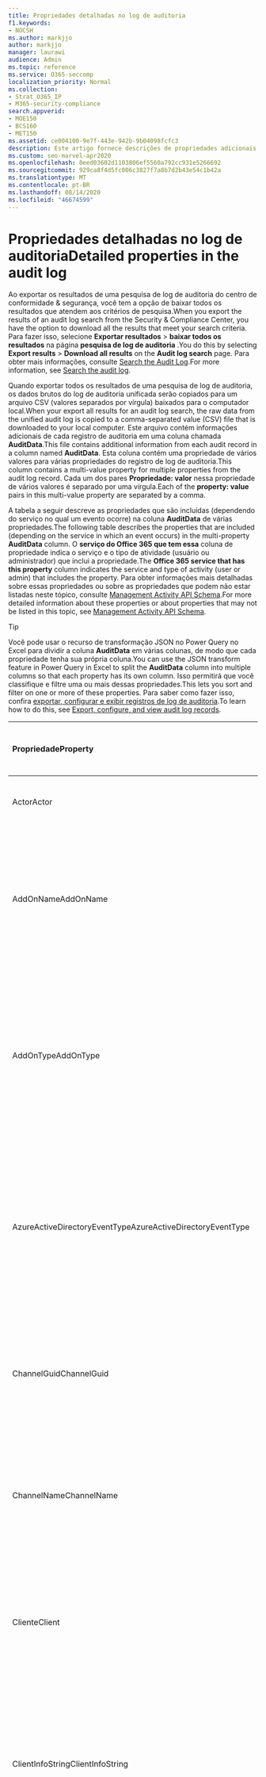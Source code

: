 ```yaml
---
title: Propriedades detalhadas no log de auditoria
f1.keywords:
- NOCSH
ms.author: markjjo
author: markjjo
manager: laurawi
audience: Admin
ms.topic: reference
ms.service: O365-seccomp
localization_priority: Normal
ms.collection:
- Strat_O365_IP
- M365-security-compliance
search.appverid:
- MOE150
- BCS160
- MET150
ms.assetid: ce004100-9e7f-443e-942b-9b04098fcfc3
description: Este artigo fornece descrições de propriedades adicionais incluídas quando você exporta os resultados de um registro de log de auditoria do Office 365.
ms.custom: seo-marvel-apr2020
ms.openlocfilehash: 0eed03602d1103806ef5560a792cc931e5266692
ms.sourcegitcommit: 929ca8f4d5fc006c3827f7a8b7d2b43e54c1b42a
ms.translationtype: MT
ms.contentlocale: pt-BR
ms.lasthandoff: 08/14/2020
ms.locfileid: "46674599"
---
```

# <a name="detailed-properties-in-the-audit-log"></a><span data-ttu-id="021b3-103">Propriedades detalhadas no log de auditoria</span><span class="sxs-lookup"><span data-stu-id="021b3-103">Detailed properties in the audit log</span></span>

<span data-ttu-id="021b3-104">Ao exportar os resultados de uma pesquisa de log de auditoria do centro de conformidade & segurança, você tem a opção de baixar todos os resultados que atendem aos critérios de pesquisa.</span><span class="sxs-lookup"><span data-stu-id="021b3-104">When you export the results of an audit log search from the Security & Compliance Center, you have the option to download all the results that meet your search criteria.</span></span> <span data-ttu-id="021b3-105">Para fazer isso, selecione **Exportar resultados** \> **baixar todos os resultados** na página **pesquisa de log de auditoria** .</span><span class="sxs-lookup"><span data-stu-id="021b3-105">You do this by selecting **Export results** \> **Download all results** on the **Audit log search** page.</span></span> <span data-ttu-id="021b3-106">Para obter mais informações, consulte [Search the Audit Log](search-the-audit-log-in-security-and-compliance.md).</span><span class="sxs-lookup"><span data-stu-id="021b3-106">For more information, see [Search the audit log](search-the-audit-log-in-security-and-compliance.md).</span></span>
  
 <span data-ttu-id="021b3-107">Quando exportar todos os resultados de uma pesquisa de log de auditoria, os dados brutos do log de auditoria unificada serão copiados para um arquivo CSV (valores separados por vírgula) baixados para o computador local.</span><span class="sxs-lookup"><span data-stu-id="021b3-107">When your export all results for an audit log search, the raw data from the unified audit log is copied to a comma-separated value (CSV) file that is downloaded to your local computer.</span></span> <span data-ttu-id="021b3-108">Este arquivo contém informações adicionais de cada registro de auditoria em uma coluna chamada **AuditData**.</span><span class="sxs-lookup"><span data-stu-id="021b3-108">This file contains additional information from each audit record in a column named **AuditData**.</span></span> <span data-ttu-id="021b3-109">Esta coluna contém uma propriedade de vários valores para várias propriedades do registro de log de auditoria.</span><span class="sxs-lookup"><span data-stu-id="021b3-109">This column contains a multi-value property for multiple properties from the audit log record.</span></span> <span data-ttu-id="021b3-110">Cada um dos pares **Propriedade: valor** nessa propriedade de vários valores é separado por uma vírgula.</span><span class="sxs-lookup"><span data-stu-id="021b3-110">Each of the **property: value** pairs in this multi-value property are separated by a comma.</span></span> 
  
<span data-ttu-id="021b3-111">A tabela a seguir descreve as propriedades que são incluídas (dependendo do serviço no qual um evento ocorre) na coluna **AuditData** de várias propriedades.</span><span class="sxs-lookup"><span data-stu-id="021b3-111">The following table describes the properties that are included (depending on the service in which an event occurs) in the multi-property **AuditData** column.</span></span> <span data-ttu-id="021b3-112">O **serviço do Office 365 que tem essa** coluna de propriedade indica o serviço e o tipo de atividade (usuário ou administrador) que inclui a propriedade.</span><span class="sxs-lookup"><span data-stu-id="021b3-112">The **Office 365 service that has this property** column indicates the service and type of activity (user or admin) that includes the property.</span></span> <span data-ttu-id="021b3-113">Para obter informações mais detalhadas sobre essas propriedades ou sobre as propriedades que podem não estar listadas neste tópico, consulte [Management Activity API Schema](https://go.microsoft.com/fwlink/p/?LinkId=717993).</span><span class="sxs-lookup"><span data-stu-id="021b3-113">For more detailed information about these properties or about properties that may not be listed in this topic, see [Management Activity API Schema](https://go.microsoft.com/fwlink/p/?LinkId=717993).</span></span>
  
> [!TIP]
> <span data-ttu-id="021b3-114">Você pode usar o recurso de transformação JSON no Power Query no Excel para dividir a coluna **AuditData** em várias colunas, de modo que cada propriedade tenha sua própria coluna.</span><span class="sxs-lookup"><span data-stu-id="021b3-114">You can use the JSON transform feature in Power Query in Excel to split the **AuditData** column into multiple columns so that each property has its own column.</span></span> <span data-ttu-id="021b3-115">Isso permitirá que você classifique e filtre uma ou mais dessas propriedades.</span><span class="sxs-lookup"><span data-stu-id="021b3-115">This lets you sort and filter on one or more of these properties.</span></span> <span data-ttu-id="021b3-116">Para saber como fazer isso, confira [exportar, configurar e exibir registros de log de auditoria](export-view-audit-log-records.md).</span><span class="sxs-lookup"><span data-stu-id="021b3-116">To learn how to do this, see [Export, configure, and view audit log records](export-view-audit-log-records.md).</span></span> 
  
|<span data-ttu-id="021b3-117">**Propriedade**</span><span class="sxs-lookup"><span data-stu-id="021b3-117">**Property**</span></span>|<span data-ttu-id="021b3-118">**Descrição**</span><span class="sxs-lookup"><span data-stu-id="021b3-118">**Description**</span></span>|<span data-ttu-id="021b3-119">**Serviço Microsoft 365 que tem essa propriedade**</span><span class="sxs-lookup"><span data-stu-id="021b3-119">**Microsoft 365 service that has this property**</span></span>|
|:-----|:-----|:-----|
|<span data-ttu-id="021b3-120">Actor</span><span class="sxs-lookup"><span data-stu-id="021b3-120">Actor</span></span>|<span data-ttu-id="021b3-121">A conta de usuário ou de serviço que executou a ação.</span><span class="sxs-lookup"><span data-stu-id="021b3-121">The user or service account that performed the action.</span></span>|<span data-ttu-id="021b3-122">Azure Active Directory</span><span class="sxs-lookup"><span data-stu-id="021b3-122">Azure Active Directory</span></span>|
|<span data-ttu-id="021b3-123">AddOnName</span><span class="sxs-lookup"><span data-stu-id="021b3-123">AddOnName</span></span>|<span data-ttu-id="021b3-124">O nome de um complemento que foi adicionado, removido ou atualizado em uma equipe.</span><span class="sxs-lookup"><span data-stu-id="021b3-124">The name of an add-on that was added, removed, or updated in a team.</span></span> <span data-ttu-id="021b3-125">O tipo de Complementos no Microsoft Teams é um bot, um conector ou uma guia.</span><span class="sxs-lookup"><span data-stu-id="021b3-125">The type of add-ons in Microsoft Teams is a bot, a connector, or a tab.</span></span>|<span data-ttu-id="021b3-126">Microsoft Teams</span><span class="sxs-lookup"><span data-stu-id="021b3-126">Microsoft Teams</span></span>|
|<span data-ttu-id="021b3-127">AddOnType</span><span class="sxs-lookup"><span data-stu-id="021b3-127">AddOnType</span></span>|<span data-ttu-id="021b3-128">O tipo de um complemento que foi adicionado, removido ou atualizado em uma equipe.</span><span class="sxs-lookup"><span data-stu-id="021b3-128">The type of an add-on that was added, removed, or updated in a team.</span></span> <span data-ttu-id="021b3-129">Os valores a seguir indicam o tipo de complemento.</span><span class="sxs-lookup"><span data-stu-id="021b3-129">The following values indicate the type of add-on.</span></span>  <br/> <span data-ttu-id="021b3-130">**1** -indica um bot.</span><span class="sxs-lookup"><span data-stu-id="021b3-130">**1** - Indicates a bot.</span></span><br/> <span data-ttu-id="021b3-131">**2** -indica um conector.</span><span class="sxs-lookup"><span data-stu-id="021b3-131">**2** - Indicates a connector.</span></span><br/> <span data-ttu-id="021b3-132">**3** -indica uma tabulação.</span><span class="sxs-lookup"><span data-stu-id="021b3-132">**3** - Indicates a tab.</span></span>|<span data-ttu-id="021b3-133">Microsoft Teams</span><span class="sxs-lookup"><span data-stu-id="021b3-133">Microsoft Teams</span></span>|
|<span data-ttu-id="021b3-134">AzureActiveDirectoryEventType</span><span class="sxs-lookup"><span data-stu-id="021b3-134">AzureActiveDirectoryEventType</span></span>|<span data-ttu-id="021b3-135">O tipo de evento do Azure Active Directory.</span><span class="sxs-lookup"><span data-stu-id="021b3-135">The type of Azure Active Directory event.</span></span> <span data-ttu-id="021b3-136">Os valores a seguir indicam o tipo de evento.</span><span class="sxs-lookup"><span data-stu-id="021b3-136">The following values indicate the type of event.</span></span>  <br/> <span data-ttu-id="021b3-137">**0** -indica um evento de login de conta.</span><span class="sxs-lookup"><span data-stu-id="021b3-137">**0** - Indicates an account login event.</span></span><br/> <span data-ttu-id="021b3-138">**1** -indica um evento de segurança do aplicativo do Azure.</span><span class="sxs-lookup"><span data-stu-id="021b3-138">**1** - Indicates an Azure application security event.</span></span>|<span data-ttu-id="021b3-139">Azure Active Directory</span><span class="sxs-lookup"><span data-stu-id="021b3-139">Azure Active Directory</span></span>|
|<span data-ttu-id="021b3-140">ChannelGuid</span><span class="sxs-lookup"><span data-stu-id="021b3-140">ChannelGuid</span></span>|<span data-ttu-id="021b3-141">A ID de um canal do Microsoft Teams.</span><span class="sxs-lookup"><span data-stu-id="021b3-141">The ID of a Microsoft Teams channel.</span></span> <span data-ttu-id="021b3-142">A equipe em que o canal está localizado é identificada pelas propriedades **teamname** e **TeamGuid** .</span><span class="sxs-lookup"><span data-stu-id="021b3-142">The team that the channel is located in is identified by the **TeamName** and **TeamGuid** properties.</span></span>|<span data-ttu-id="021b3-143">Microsoft Teams</span><span class="sxs-lookup"><span data-stu-id="021b3-143">Microsoft Teams</span></span>|
|<span data-ttu-id="021b3-144">ChannelName</span><span class="sxs-lookup"><span data-stu-id="021b3-144">ChannelName</span></span>|<span data-ttu-id="021b3-145">O nome de um canal do Microsoft Teams.</span><span class="sxs-lookup"><span data-stu-id="021b3-145">The name of a Microsoft Teams channel.</span></span> <span data-ttu-id="021b3-146">A equipe em que o canal está localizado é identificada pelas propriedades **teamname** e **TeamGuid** .</span><span class="sxs-lookup"><span data-stu-id="021b3-146">The team that the channel is located in is identified by the **TeamName** and **TeamGuid** properties.</span></span>|<span data-ttu-id="021b3-147">Microsoft Teams</span><span class="sxs-lookup"><span data-stu-id="021b3-147">Microsoft Teams</span></span>|
|<span data-ttu-id="021b3-148">Cliente</span><span class="sxs-lookup"><span data-stu-id="021b3-148">Client</span></span>|<span data-ttu-id="021b3-149">O dispositivo cliente, o so do dispositivo e o navegador do dispositivo usado para o evento de logon (por exemplo, Nokia Lumia 920; Windows Phone 8; IE Mobile 11).</span><span class="sxs-lookup"><span data-stu-id="021b3-149">The client device, the device OS, and the device browser used for the login event (for example, Nokia Lumia 920; Windows Phone 8; IE Mobile 11).</span></span>|<span data-ttu-id="021b3-150">Azure Active Directory</span><span class="sxs-lookup"><span data-stu-id="021b3-150">Azure Active Directory</span></span>|
|<span data-ttu-id="021b3-151">ClientInfoString</span><span class="sxs-lookup"><span data-stu-id="021b3-151">ClientInfoString</span></span>|<span data-ttu-id="021b3-152">Informações sobre o cliente de email que foi usado para executar a operação, como uma versão do navegador, uma versão do Outlook e informações sobre dispositivos móveis</span><span class="sxs-lookup"><span data-stu-id="021b3-152">Information about the email client that was used to perform the operation, such as a browser version, Outlook version, and mobile device information</span></span>|<span data-ttu-id="021b3-153">Exchange (atividade de caixa de correio)</span><span class="sxs-lookup"><span data-stu-id="021b3-153">Exchange (mailbox activity)</span></span>|
|<span data-ttu-id="021b3-154">ClientIP</span><span class="sxs-lookup"><span data-stu-id="021b3-154">ClientIP</span></span>|<span data-ttu-id="021b3-155">O endereço IP do dispositivo que foi usado quando a atividade foi registrada.</span><span class="sxs-lookup"><span data-stu-id="021b3-155">The IP address of the device that was used when the activity was logged.</span></span> <span data-ttu-id="021b3-156">O endereço IP é exibido em um formato de endereço IPv4 ou IPv6.</span><span class="sxs-lookup"><span data-stu-id="021b3-156">The IP address is displayed in either an IPv4 or IPv6 address format.</span></span><br/><br/> <span data-ttu-id="021b3-157">Para alguns serviços, o valor exibido nessa propriedade pode ser o endereço IP de um aplicativo confiável (por exemplo, Office em aplicativos Web) chamando o serviço em nome de um usuário e não o endereço IP do dispositivo usado por quem realizou a atividade.</span><span class="sxs-lookup"><span data-stu-id="021b3-157">For some services, the value displayed in this property might be the IP address for a trusted application (for example, Office on the web apps) calling into the service on behalf of a user and not the IP address of the device used by person who performed the activity.</span></span> <br/><br/><span data-ttu-id="021b3-158">Além disso, para atividades de administrador (ou atividade realizada por uma conta de sistema) para eventos relacionados ao Active Directory do Azure, o endereço IP não é registrado e o valor da propriedade ClientIP é `null` .</span><span class="sxs-lookup"><span data-stu-id="021b3-158">Also, for admin activity (or activity performed by a system account) for Azure Active Directory-related events, the IP address isn't logged and the value for the ClientIP property is `null`.</span></span> |<span data-ttu-id="021b3-159">Azure Active Directory, Exchange, SharePoint</span><span class="sxs-lookup"><span data-stu-id="021b3-159">Azure Active Directory, Exchange, SharePoint</span></span>|
|<span data-ttu-id="021b3-160">CreationTime</span><span class="sxs-lookup"><span data-stu-id="021b3-160">CreationTime</span></span>|<span data-ttu-id="021b3-161">A data e hora no Tempo Universal Coordenado (UTC) de quando o usuário realizou a atividade.</span><span class="sxs-lookup"><span data-stu-id="021b3-161">The date and time in Coordinated Universal Time (UTC) when the user performed the activity.</span></span>|<span data-ttu-id="021b3-162">Todos</span><span class="sxs-lookup"><span data-stu-id="021b3-162">All</span></span>|
|<span data-ttu-id="021b3-163">DestinationFileExtension</span><span class="sxs-lookup"><span data-stu-id="021b3-163">DestinationFileExtension</span></span>|<span data-ttu-id="021b3-164">A extensão de um arquivo que foi copiado ou movido.</span><span class="sxs-lookup"><span data-stu-id="021b3-164">The file extension of a file that is copied or moved.</span></span> <span data-ttu-id="021b3-165">Essa propriedade é exibida somente para as atividades de usuário filecopied e filemoved.</span><span class="sxs-lookup"><span data-stu-id="021b3-165">This property is displayed only for the FileCopied and FileMoved user activities.</span></span>|<span data-ttu-id="021b3-166">SharePoint</span><span class="sxs-lookup"><span data-stu-id="021b3-166">SharePoint</span></span>|
|<span data-ttu-id="021b3-167">DestinationFileName</span><span class="sxs-lookup"><span data-stu-id="021b3-167">DestinationFileName</span></span>|<span data-ttu-id="021b3-168">O nome do arquivo é copiado ou movido.</span><span class="sxs-lookup"><span data-stu-id="021b3-168">The name of the file is copied or moved.</span></span> <span data-ttu-id="021b3-169">Essa propriedade é exibida somente para as ações filecopied e filemoved.</span><span class="sxs-lookup"><span data-stu-id="021b3-169">This property is displayed only for the FileCopied and FileMoved actions.</span></span>|<span data-ttu-id="021b3-170">SharePoint</span><span class="sxs-lookup"><span data-stu-id="021b3-170">SharePoint</span></span>|
|<span data-ttu-id="021b3-171">DestinationRelativeUrl</span><span class="sxs-lookup"><span data-stu-id="021b3-171">DestinationRelativeUrl</span></span>|<span data-ttu-id="021b3-172">A URL da pasta de destino em que um arquivo é copiado ou movido.</span><span class="sxs-lookup"><span data-stu-id="021b3-172">The URL of the destination folder where a file is copied or moved.</span></span> <span data-ttu-id="021b3-173">A combinação dos valores para **SiteUrl**, **DestinationRelativeURL**e a propriedade **DestinationFileName** é o mesmo que o valor da propriedade **ObjectID** , que é o nome do caminho completo para o arquivo que foi copiado.</span><span class="sxs-lookup"><span data-stu-id="021b3-173">The combination of the values for the **SiteURL**, the **DestinationRelativeURL**, and the **DestinationFileName** property is the same as the value for the **ObjectID** property, which is the full path name for the file that was copied.</span></span> <span data-ttu-id="021b3-174">Essa propriedade é exibida somente para as atividades de usuário filecopied e filemoved.</span><span class="sxs-lookup"><span data-stu-id="021b3-174">This property is displayed only for the FileCopied and FileMoved user activities.</span></span>|<span data-ttu-id="021b3-175">SharePoint</span><span class="sxs-lookup"><span data-stu-id="021b3-175">SharePoint</span></span>|
|<span data-ttu-id="021b3-176">EventSource</span><span class="sxs-lookup"><span data-stu-id="021b3-176">EventSource</span></span>|<span data-ttu-id="021b3-177">Identifica que um evento ocorreu no SharePoint.</span><span class="sxs-lookup"><span data-stu-id="021b3-177">Identifies that an event occurred in SharePoint.</span></span> <span data-ttu-id="021b3-178">Os valores possíveis são **SharePoint** e **ObjectModel**.</span><span class="sxs-lookup"><span data-stu-id="021b3-178">Possible values are **SharePoint** and **ObjectModel**.</span></span>|<span data-ttu-id="021b3-179">SharePoint</span><span class="sxs-lookup"><span data-stu-id="021b3-179">SharePoint</span></span>|
|<span data-ttu-id="021b3-180">ExternalAccess</span><span class="sxs-lookup"><span data-stu-id="021b3-180">ExternalAccess</span></span>|<span data-ttu-id="021b3-181">Para a atividade de administração do Exchange, especifica se o cmdlet foi executado por um usuário da sua organização, pela equipe do Microsoft Datacenter ou por uma conta de serviço do Datacenter ou por um administrador delegado.</span><span class="sxs-lookup"><span data-stu-id="021b3-181">For Exchange admin activity, specifies whether the cmdlet was run by a user in your organization, by Microsoft datacenter personnel or a datacenter service account, or by a delegated administrator.</span></span> <span data-ttu-id="021b3-182">O valor **Falso** indica que o cmdlet foi executado por alguém em sua organização.</span><span class="sxs-lookup"><span data-stu-id="021b3-182">The value **False** indicates that the cmdlet was run by someone in your organization.</span></span> <span data-ttu-id="021b3-183">O valor **Verdadeiro** indica que o cmdlet foi executado pela equipe do datacenter, por uma conta de serviço do datacenter ou por um administrador delegado.</span><span class="sxs-lookup"><span data-stu-id="021b3-183">The value **True** indicates that the cmdlet was run by datacenter personnel, a datacenter service account, or a delegated administrator.</span></span>  <br/> <span data-ttu-id="021b3-184">Para a atividade de caixa de correio do Exchange, especifica se uma caixa de correio foi acessada por um usuário fora da sua organização.</span><span class="sxs-lookup"><span data-stu-id="021b3-184">For Exchange mailbox activity, specifies whether a mailbox was accessed by a user outside your organization.</span></span>|<span data-ttu-id="021b3-185">Exchange</span><span class="sxs-lookup"><span data-stu-id="021b3-185">Exchange</span></span>|
|<span data-ttu-id="021b3-186">ExtendedProperties</span><span class="sxs-lookup"><span data-stu-id="021b3-186">ExtendedProperties</span></span>|<span data-ttu-id="021b3-187">As propriedades estendidas de um evento do Azure Active Directory.</span><span class="sxs-lookup"><span data-stu-id="021b3-187">The extended properties for an Azure Active Directory event.</span></span>|<span data-ttu-id="021b3-188">Azure Active Directory</span><span class="sxs-lookup"><span data-stu-id="021b3-188">Azure Active Directory</span></span>|
|<span data-ttu-id="021b3-189">ID</span><span class="sxs-lookup"><span data-stu-id="021b3-189">ID</span></span>|<span data-ttu-id="021b3-190">A ID da entrada de relatório.</span><span class="sxs-lookup"><span data-stu-id="021b3-190">The ID of the report entry.</span></span> <span data-ttu-id="021b3-191">A identificação identifica exclusivamente a entrada de relatório.</span><span class="sxs-lookup"><span data-stu-id="021b3-191">The ID uniquely identifies the report entry.</span></span>|<span data-ttu-id="021b3-192">Todos</span><span class="sxs-lookup"><span data-stu-id="021b3-192">All</span></span>|
|<span data-ttu-id="021b3-193">InternalLogonType</span><span class="sxs-lookup"><span data-stu-id="021b3-193">InternalLogonType</span></span>|<span data-ttu-id="021b3-194">Reservado para uso interno.</span><span class="sxs-lookup"><span data-stu-id="021b3-194">Reserved for internal use.</span></span>|<span data-ttu-id="021b3-195">Exchange (atividade de caixa de correio)</span><span class="sxs-lookup"><span data-stu-id="021b3-195">Exchange (mailbox activity)</span></span>|
|<span data-ttu-id="021b3-196">ItemType</span><span class="sxs-lookup"><span data-stu-id="021b3-196">ItemType</span></span>|<span data-ttu-id="021b3-197">O tipo de objeto que foi acessado ou modificado.</span><span class="sxs-lookup"><span data-stu-id="021b3-197">The type of object that was accessed or modified.</span></span> <span data-ttu-id="021b3-198">Os valores possíveis incluem **arquivo**, **pasta**, **Web**, **site**, **locatário**e **DocumentLibrary**.</span><span class="sxs-lookup"><span data-stu-id="021b3-198">Possible values include **File**, **Folder**, **Web**, **Site**, **Tenant**, and **DocumentLibrary**.</span></span>|<span data-ttu-id="021b3-199">SharePoint</span><span class="sxs-lookup"><span data-stu-id="021b3-199">SharePoint</span></span>|
|<span data-ttu-id="021b3-200">LoginStatus</span><span class="sxs-lookup"><span data-stu-id="021b3-200">LoginStatus</span></span>|<span data-ttu-id="021b3-201">Identifica falhas de logon que podem ter ocorrido.</span><span class="sxs-lookup"><span data-stu-id="021b3-201">Identifies login failures that might have occurred.</span></span>|<span data-ttu-id="021b3-202">Azure Active Directory</span><span class="sxs-lookup"><span data-stu-id="021b3-202">Azure Active Directory</span></span>|
|<span data-ttu-id="021b3-203">LogonType</span><span class="sxs-lookup"><span data-stu-id="021b3-203">LogonType</span></span>|<span data-ttu-id="021b3-204">O tipo de acesso de caixa de correio.</span><span class="sxs-lookup"><span data-stu-id="021b3-204">The type of mailbox access.</span></span> <span data-ttu-id="021b3-205">Os valores a seguir indicam o tipo de usuário que acessou a caixa de correio.</span><span class="sxs-lookup"><span data-stu-id="021b3-205">The following values indicate the type of user who accessed the mailbox.</span></span>  <br/><br/> <span data-ttu-id="021b3-206">**0** -indica um proprietário de caixa de correio.</span><span class="sxs-lookup"><span data-stu-id="021b3-206">**0** - Indicates a mailbox owner.</span></span><br/> <span data-ttu-id="021b3-207">**1** -indica um administrador.</span><span class="sxs-lookup"><span data-stu-id="021b3-207">**1** - Indicates an administrator.</span></span><br/> <span data-ttu-id="021b3-208">**2** -indica um representante.</span><span class="sxs-lookup"><span data-stu-id="021b3-208">**2** - Indicates a delegate.</span></span> <br/><span data-ttu-id="021b3-209">**3** -indica o serviço de transporte no datacenter da Microsoft.</span><span class="sxs-lookup"><span data-stu-id="021b3-209">**3** - Indicates the transport service in the Microsoft datacenter.</span></span><br/> <span data-ttu-id="021b3-210">**4** -indica uma conta de serviço no datacenter da Microsoft.</span><span class="sxs-lookup"><span data-stu-id="021b3-210">**4** - Indicates a   service account in the Microsoft datacenter.</span></span> <br/><span data-ttu-id="021b3-211">**6** -indica um administrador delegado.</span><span class="sxs-lookup"><span data-stu-id="021b3-211">**6** - Indicates a delegated administrator.</span></span>|<span data-ttu-id="021b3-212">Exchange (atividade de caixa de correio)</span><span class="sxs-lookup"><span data-stu-id="021b3-212">Exchange (mailbox activity)</span></span>|
|<span data-ttu-id="021b3-213">MailboxGuid</span><span class="sxs-lookup"><span data-stu-id="021b3-213">MailboxGuid</span></span>|<span data-ttu-id="021b3-214">O GUID do Exchange da caixa de correio que foi acessada.</span><span class="sxs-lookup"><span data-stu-id="021b3-214">The Exchange GUID of the mailbox that was accessed.</span></span>|<span data-ttu-id="021b3-215">Exchange (atividade de caixa de correio)</span><span class="sxs-lookup"><span data-stu-id="021b3-215">Exchange (mailbox activity)</span></span>|
|<span data-ttu-id="021b3-216">MailboxOwnerUPN</span><span class="sxs-lookup"><span data-stu-id="021b3-216">MailboxOwnerUPN</span></span>|<span data-ttu-id="021b3-217">O endereço de email da pessoa que possui a caixa de correio que foi acessada.</span><span class="sxs-lookup"><span data-stu-id="021b3-217">The email address of the person who owns the mailbox that was accessed.</span></span>|<span data-ttu-id="021b3-218">Exchange (atividade de caixa de correio)</span><span class="sxs-lookup"><span data-stu-id="021b3-218">Exchange (mailbox activity)</span></span>|
|<span data-ttu-id="021b3-219">Membros</span><span class="sxs-lookup"><span data-stu-id="021b3-219">Members</span></span>|<span data-ttu-id="021b3-220">Lista os usuários que foram adicionados ou removidos de uma equipe.</span><span class="sxs-lookup"><span data-stu-id="021b3-220">Lists the users that have been added or removed from a team.</span></span> <span data-ttu-id="021b3-221">Os valores a seguir indicam o tipo de função atribuída ao usuário.</span><span class="sxs-lookup"><span data-stu-id="021b3-221">The following values indicate the Role type assigned to the user.</span></span>  <br/><br/> <span data-ttu-id="021b3-222">**1** -indica a função do proprietário.</span><span class="sxs-lookup"><span data-stu-id="021b3-222">**1** - Indicates  the Owner role.</span></span><br/> <span data-ttu-id="021b3-223">**2** – Indica a função de Membro.</span><span class="sxs-lookup"><span data-stu-id="021b3-223">**2** - Indicates the Member role.</span></span><br/> <span data-ttu-id="021b3-224">**3** – Indica a função de Convidado.</span><span class="sxs-lookup"><span data-stu-id="021b3-224">**3** - Indicates the Guest role.</span></span> <br/><br/><span data-ttu-id="021b3-225">A propriedade Membros inclui também o nome da sua organização e o endereço de email do membro.</span><span class="sxs-lookup"><span data-stu-id="021b3-225">The Members property also includes the name of your organization, and the member's email address.</span></span>|<span data-ttu-id="021b3-226">Microsoft Teams</span><span class="sxs-lookup"><span data-stu-id="021b3-226">Microsoft Teams</span></span>|
|<span data-ttu-id="021b3-227">ModifiedProperties (Name, NewValue, OldValue)</span><span class="sxs-lookup"><span data-stu-id="021b3-227">ModifiedProperties (Name, NewValue, OldValue)</span></span>|<span data-ttu-id="021b3-228">A propriedade está incluída para eventos de administrador, como adicionar um usuário como membro de um site ou grupo de administradores de um conjunto de sites.</span><span class="sxs-lookup"><span data-stu-id="021b3-228">The property is included for admin events, such as adding a user as a member of a site or a site collection admin group.</span></span> <span data-ttu-id="021b3-229">A propriedade inclui o nome da propriedade que foi modificada (por exemplo, o grupo de administração do site) o novo valor da propriedade Modified (como o usuário que foi adicionado como administrador do site e o valor anterior do objeto Modified.</span><span class="sxs-lookup"><span data-stu-id="021b3-229">The property includes the name of the property that was modified (for example, the Site Admin group) the new value of the modified property (such the user who was added as a site admin, and the previous value of the modified object.</span></span>|<span data-ttu-id="021b3-230">All (atividade de administração)</span><span class="sxs-lookup"><span data-stu-id="021b3-230">All (admin activity)</span></span>|
|<span data-ttu-id="021b3-231">ObjectId</span><span class="sxs-lookup"><span data-stu-id="021b3-231">ObjectId</span></span>|<span data-ttu-id="021b3-232">Para o log de auditoria do administrador do Exchange, o nome do objeto que foi modificado pelo cmdlet.</span><span class="sxs-lookup"><span data-stu-id="021b3-232">For Exchange admin audit logging, the name of the object that was modified by the cmdlet.</span></span>  <br/> <span data-ttu-id="021b3-233">Para a atividade do SharePoint, o nome de caminho de URL completo do arquivo ou pasta acessado por um usuário.</span><span class="sxs-lookup"><span data-stu-id="021b3-233">For SharePoint activity, the full URL path name of the file or folder accessed by a user.</span></span>  <br/> <span data-ttu-id="021b3-234">Para a atividade do Azure AD, o nome da conta de usuário que foi modificada.</span><span class="sxs-lookup"><span data-stu-id="021b3-234">For Azure AD activity, the name of the user account that was modified.</span></span>|<span data-ttu-id="021b3-235">Todos</span><span class="sxs-lookup"><span data-stu-id="021b3-235">All</span></span>|
|<span data-ttu-id="021b3-236">Operation</span><span class="sxs-lookup"><span data-stu-id="021b3-236">Operation</span></span>|<span data-ttu-id="021b3-237">O nome do usuário ou atividade administrativa.</span><span class="sxs-lookup"><span data-stu-id="021b3-237">The name of the user or admin activity.</span></span> <span data-ttu-id="021b3-238">O valor dessa propriedade corresponde ao valor que foi selecionado na lista suspensa **atividades** .</span><span class="sxs-lookup"><span data-stu-id="021b3-238">The value of this property corresponds to the value that was selected in the **Activities** drop down list.</span></span> <span data-ttu-id="021b3-239">Se **Mostrar resultados de todas as atividades** tiver sido selecionado, o relatório incluirá entradas para todas as atividades de usuário e administrador de todos os serviços.</span><span class="sxs-lookup"><span data-stu-id="021b3-239">If **Show results for all activities** was selected, the report will included entries for all user and admin activities for all services.</span></span> <span data-ttu-id="021b3-240">Para obter uma descrição das operações/atividades registradas no log de auditoria, consulte a guia **atividades auditadas** em [Pesquisar o log de auditoria no Office 365](search-the-audit-log-in-security-and-compliance.md).</span><span class="sxs-lookup"><span data-stu-id="021b3-240">For a description of the operations/activities that are logged in the audit log, see the **Audited activities** tab in [Search the audit log in the Office 365](search-the-audit-log-in-security-and-compliance.md).</span></span>  <br/> <span data-ttu-id="021b3-241">Para a atividade de administração do Exchange, essa propriedade identifica o nome do cmdlet que foi executado.</span><span class="sxs-lookup"><span data-stu-id="021b3-241">For Exchange admin activity, this property identifies the name of the cmdlet that was run.</span></span>|<span data-ttu-id="021b3-242">Todos</span><span class="sxs-lookup"><span data-stu-id="021b3-242">All</span></span>|
|<span data-ttu-id="021b3-243">OrganizationId</span><span class="sxs-lookup"><span data-stu-id="021b3-243">OrganizationId</span></span>|<span data-ttu-id="021b3-244">O GUID da sua organização.</span><span class="sxs-lookup"><span data-stu-id="021b3-244">The GUID for your organization.</span></span>|<span data-ttu-id="021b3-245">Todos</span><span class="sxs-lookup"><span data-stu-id="021b3-245">All</span></span>|
|<span data-ttu-id="021b3-246">Caminho</span><span class="sxs-lookup"><span data-stu-id="021b3-246">Path</span></span>|<span data-ttu-id="021b3-247">O nome da pasta da caixa de correio em que a mensagem que foi acessada está localizada.</span><span class="sxs-lookup"><span data-stu-id="021b3-247">The name of the mailbox folder where the message that was accessed is located.</span></span> <span data-ttu-id="021b3-248">Essa propriedade também identifica a pasta na qual uma mensagem é criada ou copiada/movida.</span><span class="sxs-lookup"><span data-stu-id="021b3-248">This property also identifies the folder a where a message is created in or copied/moved to.</span></span>|<span data-ttu-id="021b3-249">Exchange (atividade de caixa de correio)</span><span class="sxs-lookup"><span data-stu-id="021b3-249">Exchange (mailbox activity)</span></span>|
|<span data-ttu-id="021b3-250">Parâmetros</span><span class="sxs-lookup"><span data-stu-id="021b3-250">Parameters</span></span>|<span data-ttu-id="021b3-251">Para atividades de administração do Exchange, o nome e o valor de todos os parâmetros que foram usados com o cmdlet identificado na Propriedade Operation.</span><span class="sxs-lookup"><span data-stu-id="021b3-251">For Exchange admin activity, the name and value for all parameters that were used with the cmdlet that is identified in the Operation property.</span></span>|<span data-ttu-id="021b3-252">Exchange (atividade de administração)</span><span class="sxs-lookup"><span data-stu-id="021b3-252">Exchange (admin activity)</span></span>|
|<span data-ttu-id="021b3-253">RecordType</span><span class="sxs-lookup"><span data-stu-id="021b3-253">RecordType</span></span>|<span data-ttu-id="021b3-254">O tipo de operação indicado pelo registro.</span><span class="sxs-lookup"><span data-stu-id="021b3-254">The type of operation indicated by the record.</span></span> <span data-ttu-id="021b3-255">Os valores a seguir indicam o tipo de registro.</span><span class="sxs-lookup"><span data-stu-id="021b3-255">The following values indicate the record type.</span></span>  <br/><br/> <span data-ttu-id="021b3-256">**1** -indica um registro do log de auditoria do administrador do Exchange.</span><span class="sxs-lookup"><span data-stu-id="021b3-256">**1** - Indicates a record from the  Exchange  admin audit log.</span></span> <br/><span data-ttu-id="021b3-257">**2** : indica um registro do log de auditoria de caixa de correio do Exchange para uma operação executada em um item de caixa de correio único.</span><span class="sxs-lookup"><span data-stu-id="021b3-257">**2** - Indicates a record from the  Exchange  mailbox audit log for an operation performed on a singled mailbox item.</span></span> <br/><span data-ttu-id="021b3-258">**3** -também indica um registro do log de auditoria de caixa de correio do Exchange.</span><span class="sxs-lookup"><span data-stu-id="021b3-258">**3** - Also indicates a record from the  Exchange  mailbox audit log.</span></span> <span data-ttu-id="021b3-259">Esse tipo de registro indica que a operação foi executada em vários itens da caixa de correio de origem (como mover vários itens para a pasta itens excluídos ou excluir permanentemente vários itens).</span><span class="sxs-lookup"><span data-stu-id="021b3-259">This record type indicates that the operation was performed on multiple items in the source mailbox (such as moving multiple items to the Deleted Items folder or permanently deleting multiple items).</span></span> <br/><span data-ttu-id="021b3-260">**4** -indica uma operação de administração de site no SharePoint, como um administrador ou usuário que atribui permissões a um site.</span><span class="sxs-lookup"><span data-stu-id="021b3-260">**4** - Indicates a site admin operation in SharePoint, such as an administrator or user assigning permissions to a site.</span></span> <br/><span data-ttu-id="021b3-261">**6** -indica uma operação relacionada a um arquivo ou pasta no SharePoint, como um usuário exibindo ou modificando um arquivo.</span><span class="sxs-lookup"><span data-stu-id="021b3-261">**6** - Indicates a file or folder-related operation in SharePoint, such as a user viewing or modifying a file.</span></span> <br/><span data-ttu-id="021b3-262">**8** -indica uma operação de administrador executada no Azure Active Directory.</span><span class="sxs-lookup"><span data-stu-id="021b3-262">**8** - Indicates an admin operation performed in Azure Active Directory.</span></span> <br/><span data-ttu-id="021b3-263">**9** -indica eventos de logon do OrgID no Azure Active Directory.</span><span class="sxs-lookup"><span data-stu-id="021b3-263">**9** - Indicates  OrgId logon events in Azure Active Directory.</span></span> <span data-ttu-id="021b3-264">Este tipo de registro está sendo preterido.</span><span class="sxs-lookup"><span data-stu-id="021b3-264">This record type is being deprecated.</span></span> <br/><span data-ttu-id="021b3-265">**10** -indica eventos de cmdlet de segurança que foram executados pela equipe da Microsoft no Data Center.</span><span class="sxs-lookup"><span data-stu-id="021b3-265">**10** - Indicates security cmdlet events that were performed by Microsoft personnel in the data center.</span></span> <br/><span data-ttu-id="021b3-266">**11** -indica eventos de proteção contra perda de dados (DLP) no SharePoint.</span><span class="sxs-lookup"><span data-stu-id="021b3-266">**11** - Indicates Data loss protection (DLP) events in SharePoint.</span></span><br/> <span data-ttu-id="021b3-267">**13** -indica eventos DLP no Exchange, quando configurados com uma política de DLP unificada.</span><span class="sxs-lookup"><span data-stu-id="021b3-267">**13** - Indicates DLP events in Exchange, when configured with a unified a DLP policy.</span></span> <span data-ttu-id="021b3-268">Eventos de DLP baseados em regras de fluxo de mensagens do Exchange (também conhecidas como regras de transporte) não são suportados.</span><span class="sxs-lookup"><span data-stu-id="021b3-268">DLP events based on Exchange mail flow rules (also known as transport rules) aren't supported.</span></span><br><span data-ttu-id="021b3-269">**14** -indica o compartilhamento de eventos no SharePoint.</span><span class="sxs-lookup"><span data-stu-id="021b3-269">**14** - Indicates sharing events in SharePoint.</span></span><br/> <span data-ttu-id="021b3-270">**15** -indica eventos de logon do serviço de token seguro (STS) no Azure Active Directory.</span><span class="sxs-lookup"><span data-stu-id="021b3-270">**15** - Indicates Secure Token Service (STS) logon events in Azure Active Directory.</span></span> <br/><span data-ttu-id="021b3-271">**18** -indica eventos de segurança & central de conformidade.</span><span class="sxs-lookup"><span data-stu-id="021b3-271">**18** - Indicates Security & Compliance Center events.</span></span> <br/><span data-ttu-id="021b3-272">**19** -indica operações agregadas de caixa de correio do Exchange para atividades repetitivas que ocorrem em uma duração muito curta.</span><span class="sxs-lookup"><span data-stu-id="021b3-272">**19** - Indicates aggregated Exchange mailbox operations for repetitive activity that occurs within a very short duration.</span></span> <br/><span data-ttu-id="021b3-273">**20** -indica eventos do Power bi.</span><span class="sxs-lookup"><span data-stu-id="021b3-273">**20** - Indicates Power BI events.</span></span> <br/><span data-ttu-id="021b3-274">**21**-indica eventos do Dynamics 365.</span><span class="sxs-lookup"><span data-stu-id="021b3-274">**21**- Indicates Dynamics 365 events.</span></span><br/><span data-ttu-id="021b3-275">**22** -indica eventos do Yammer.</span><span class="sxs-lookup"><span data-stu-id="021b3-275">**22** - Indicates Yammer events.</span></span> <br/><span data-ttu-id="021b3-276">**23** -indica eventos do Skype for Business.</span><span class="sxs-lookup"><span data-stu-id="021b3-276">**23** - Indicates Skype for Business events.</span></span> <br/><span data-ttu-id="021b3-277">**24** -indica eventos de descoberta eletrônica.</span><span class="sxs-lookup"><span data-stu-id="021b3-277">**24** - Indicates eDiscovery events.</span></span> <span data-ttu-id="021b3-278">Esse tipo de registro indica as atividades que foram realizadas executando pesquisas de conteúdo e gerenciando casos de descoberta eletrônica no centro de segurança e conformidade.</span><span class="sxs-lookup"><span data-stu-id="021b3-278">This record type indicates activities that were performed by running content searches and managing eDiscovery cases in the security and compliance center.</span></span> <span data-ttu-id="021b3-279">Para saber mais, confira [Pesquisar atividades de descoberta eletrônica no log de auditoria](search-for-ediscovery-activities-in-the-audit-log.md).</span><span class="sxs-lookup"><span data-stu-id="021b3-279">For more information, see [Search for eDiscovery activities in the audit log](search-for-ediscovery-activities-in-the-audit-log.md).</span></span><br/><span data-ttu-id="021b3-280">**25, 26 ou 27** -indica eventos do Microsoft Teams.</span><span class="sxs-lookup"><span data-stu-id="021b3-280">**25, 26, or 27** - Indicates Microsoft Teams events.</span></span> <br/><span data-ttu-id="021b3-281">**28** -indica eventos de phishing e malware de proteção do Exchange Online e proteção avançada contra ameaças do Office 365.</span><span class="sxs-lookup"><span data-stu-id="021b3-281">**28** - Indicates phishing and malware events from Exchange Online Protection and Office 365 Advanced Threat Protection.</span></span><br/><span data-ttu-id="021b3-282">**29** -indica eventos de envio de proteção do Exchange Online e proteção avançada contra ameaças do Office 365.</span><span class="sxs-lookup"><span data-stu-id="021b3-282">**29** - Indicates submission events from Exchange Online Protection and Office 365 Advanced Threat Protection.</span></span><br/><span data-ttu-id="021b3-283">**30** -indica eventos de alimentação automatizada da Microsoft (anteriormente chamados de fluxo da Microsoft).</span><span class="sxs-lookup"><span data-stu-id="021b3-283">**30** - Indicates Microsoft Power Automate (formerly called Microsoft Flow) events.</span></span><br/> <span data-ttu-id="021b3-284">**31** -indica eventos de descoberta eletrônica avançados.</span><span class="sxs-lookup"><span data-stu-id="021b3-284">**31** - Indicates Advanced eDiscovery events.</span></span><br/> <span data-ttu-id="021b3-285">**32** -indica eventos do Microsoft Stream.</span><span class="sxs-lookup"><span data-stu-id="021b3-285">**32** - Indicates Microsoft Stream events.</span></span><br/> <span data-ttu-id="021b3-286">**33** : indica eventos relacionados à classificação DLP no SharePoint.</span><span class="sxs-lookup"><span data-stu-id="021b3-286">**33** - Indicates events related to DLP classification in SharePoint.</span></span><br/><span data-ttu-id="021b3-287">**35** -indica eventos do Microsoft Project.</span><span class="sxs-lookup"><span data-stu-id="021b3-287">**35** - Indicates Microsoft Project events.</span></span> <br/> <span data-ttu-id="021b3-288">**36** -indica eventos de lista do SharePoint.</span><span class="sxs-lookup"><span data-stu-id="021b3-288">**36** - Indicates SharePoint list events.</span></span><br/><span data-ttu-id="021b3-289">**37** : indica eventos relacionados a comentários do SharePoint.</span><span class="sxs-lookup"><span data-stu-id="021b3-289">**37** - Indicates events related to SharePoint comments.</span></span> <br/><span data-ttu-id="021b3-290">**38** : indica eventos relacionados a políticas de retenção e rótulos de retenção no centro de segurança e conformidade.</span><span class="sxs-lookup"><span data-stu-id="021b3-290">**38** - Indicates events related to retention policies and retention labels in the security and compliance center.</span></span>  <br/><span data-ttu-id="021b3-291">**40** : indica eventos que resultam de sinais de alerta de segurança e conformidade.</span><span class="sxs-lookup"><span data-stu-id="021b3-291">**40** - Indicates events that results from security and compliance alert signals.</span></span><br/> <span data-ttu-id="021b3-292">**41** -indica o tempo de bloqueio de links seguros e eventos de substituição de bloqueio no Office 365 Advanced Threat Protection.</span><span class="sxs-lookup"><span data-stu-id="021b3-292">**41** - Indicates safe links time-of-block and block override events in Office 365 Advanced Threat Protection.</span></span><br/><span data-ttu-id="021b3-293">**42** : indica eventos relacionados a ideias e relatórios no centro de conformidade e segurança &.</span><span class="sxs-lookup"><span data-stu-id="021b3-293">**42** - Indicates events related to insights and reports in the Security & Compliance Center.</span></span><br/><span data-ttu-id="021b3-294">**44** -indica eventos de análise do local de trabalho.</span><span class="sxs-lookup"><span data-stu-id="021b3-294">**44** - Indicates Workplace Analytics events.</span></span> <br/><span data-ttu-id="021b3-295">**45** -indica eventos de aplicativos de energia.</span><span class="sxs-lookup"><span data-stu-id="021b3-295">**45** - Indicates Power Apps events.</span></span> <br/> <span data-ttu-id="021b3-296">**47** -indica eventos de phishing e malware do Office 365 proteção avançada contra ameaças para arquivos no SharePoint, no onedrive e no Microsoft Teams.</span><span class="sxs-lookup"><span data-stu-id="021b3-296">**47** - Indicates phishing and malware events from Office 365 Advanced Threat Protection for files in SharePoint, OneDrive, and Microsoft Teams.</span></span><br/> <span data-ttu-id="021b3-297">**49** : indica eventos de [aplicativo pacientes](https://docs.microsoft.com/MicrosoftTeams/expand-teams-across-your-org/healthcare/patients-audit) no Microsoft Teams para assistência médica.</span><span class="sxs-lookup"><span data-stu-id="021b3-297">**49** - Indicates [Patients application](https://docs.microsoft.com/MicrosoftTeams/expand-teams-across-your-org/healthcare/patients-audit) events in Microsoft Teams for Healthcare.</span></span> <br/><span data-ttu-id="021b3-298">**50** : indica eventos relacionados à ação de auditoria de caixa de correio MailItemsAccessed.</span><span class="sxs-lookup"><span data-stu-id="021b3-298">**50** - Indicates events related to the MailItemsAccessed mailbox audit action.</span></span> <br/><span data-ttu-id="021b3-299">**51** indica eventos relacionados ao anti-spam e higiene de email.</span><span class="sxs-lookup"><span data-stu-id="021b3-299">**51** Indicates events related to Anti-spam and mail hygiene.</span></span> <br/><span data-ttu-id="021b3-300">**52** : indica eventos relacionados à API REST de insights de dados.</span><span class="sxs-lookup"><span data-stu-id="021b3-300">**52** - Indicates events related to the Data Insights REST API.</span></span><br/><span data-ttu-id="021b3-301">**53** : indica eventos relacionados ao aplicativo de políticas de barreira de informações.</span><span class="sxs-lookup"><span data-stu-id="021b3-301">**53** - Indicates events related to the application of information barrier policies.</span></span> <span data-ttu-id="021b3-302">Para obter mais informações, consulte [definir políticas para barreiras de informação](information-barriers-policies.md).</span><span class="sxs-lookup"><span data-stu-id="021b3-302">For more information, see [Define policies for information barriers](information-barriers-policies.md).</span></span> <br/><span data-ttu-id="021b3-303">**54** -indica eventos de item de lista do SharePoint.</span><span class="sxs-lookup"><span data-stu-id="021b3-303">**54** - Indicates SharePoint list item events.</span></span><br/><span data-ttu-id="021b3-304">**55** : indica eventos de tipo de conteúdo do SharePoint.</span><span class="sxs-lookup"><span data-stu-id="021b3-304">**55** - Indicates SharePoint content type events.</span></span><br/> <span data-ttu-id="021b3-305">**56** -indica eventos de campo de lista do SharePoint.</span><span class="sxs-lookup"><span data-stu-id="021b3-305">**56** - Indicates SharePoint list field events.</span></span> <br/><span data-ttu-id="021b3-306">**62** : indica eventos relacionados a campanhas de ataque de email.</span><span class="sxs-lookup"><span data-stu-id="021b3-306">**62** - Indicates events related to email attack campaigns.</span></span> <span data-ttu-id="021b3-307">Para obter mais informações, consulte [Campaign views in Office 365 ATP](https://docs.microsoft.com/microsoft-365/security/office-365-security/campaigns).</span><span class="sxs-lookup"><span data-stu-id="021b3-307">For more information, see [Campaign Views in Office 365 ATP](https://docs.microsoft.com/microsoft-365/security/office-365-security/campaigns).</span></span><br/><span data-ttu-id="021b3-308">**64** -indica eventos de investigação e resposta automatizados.</span><span class="sxs-lookup"><span data-stu-id="021b3-308">**64** - Indicates automated investigation and response events.</span></span> <span data-ttu-id="021b3-309">Para obter informações, consulte [investigação e resposta automatizadas (Air) no Office 365](../security/office-365-security/automated-investigation-response-office.md)</span><span class="sxs-lookup"><span data-stu-id="021b3-309">For information, see [automated investigation and response (AIR) in Office 365](../security/office-365-security/automated-investigation-response-office.md)</span></span><br/><span data-ttu-id="021b3-310">**65** -indica eventos de registro de auditoria em quarentena.</span><span class="sxs-lookup"><span data-stu-id="021b3-310">**65** - Indicates Quarantine Audit Record events.</span></span><br/><span data-ttu-id="021b3-311">**66** : indica eventos do Microsoft Forms.</span><span class="sxs-lookup"><span data-stu-id="021b3-311">**66** - Indicates Microsoft Forms events.</span></span><br/><span data-ttu-id="021b3-312">**68** : indica eventos de conformidade de comunicação no Exchange.</span><span class="sxs-lookup"><span data-stu-id="021b3-312">**68** - Indicates Communication compliance events in Exchange.</span></span> <span data-ttu-id="021b3-313">Para obter mais informações, consulte [Communication Compliance in Microsoft 365](communication-compliance.md).</span><span class="sxs-lookup"><span data-stu-id="021b3-313">For more information, see [Communication compliance in Microsoft 365](communication-compliance.md).</span></span><br/><span data-ttu-id="021b3-314">**69** : indica eventos relacionados à criptografia de chave do cliente.</span><span class="sxs-lookup"><span data-stu-id="021b3-314">**69** - Indicates events related to Customer Key Encryption.</span></span> <span data-ttu-id="021b3-315">Para obter mais informações, consulte [serviço de criptografia com a chave do cliente no Office 365](customer-key-overview.md).</span><span class="sxs-lookup"><span data-stu-id="021b3-315">For more information, see [Service encryption with Customer Key in Office 365](customer-key-overview.md).</span></span> 
|<span data-ttu-id="021b3-316">ResultStatus</span><span class="sxs-lookup"><span data-stu-id="021b3-316">ResultStatus</span></span>|<span data-ttu-id="021b3-317">Indica se a ação (especificada na propriedade **Operation** ) foi bem-sucedida ou não.</span><span class="sxs-lookup"><span data-stu-id="021b3-317">Indicates whether the action (specified in the **Operation** property) was successful or not.</span></span>  <br/> <span data-ttu-id="021b3-318">Para a atividade de administração do Exchange, o valor é **true** (bem-sucedido) ou **false** (com falha).</span><span class="sxs-lookup"><span data-stu-id="021b3-318">For Exchange admin activity, the value is either **True** (successful) or **False** (failed).</span></span>|<span data-ttu-id="021b3-319">Todos</span><span class="sxs-lookup"><span data-stu-id="021b3-319">All</span></span>  <br/>|
|<span data-ttu-id="021b3-320">SecurityComplianceCenterEventType</span><span class="sxs-lookup"><span data-stu-id="021b3-320">SecurityComplianceCenterEventType</span></span>|<span data-ttu-id="021b3-321">Indica que a atividade era um evento de centro de conformidade de & de segurança.</span><span class="sxs-lookup"><span data-stu-id="021b3-321">Indicates that the activity was a Security & Compliance Center event.</span></span> <span data-ttu-id="021b3-322">Todas as atividades de segurança & centro de conformidade terão o valor **0** para esta propriedade.</span><span class="sxs-lookup"><span data-stu-id="021b3-322">All Security & Compliance Center activities will have a value of **0** for this property.</span></span>|<span data-ttu-id="021b3-323">Centro de conformidade e segurança</span><span class="sxs-lookup"><span data-stu-id="021b3-323">Security & Compliance Center</span></span>|
|<span data-ttu-id="021b3-324">SharingType</span><span class="sxs-lookup"><span data-stu-id="021b3-324">SharingType</span></span>|<span data-ttu-id="021b3-325">O tipo de permissões de compartilhamento que foi atribuído ao usuário com o qual o recurso foi compartilhado.</span><span class="sxs-lookup"><span data-stu-id="021b3-325">The type of sharing permissions that was assigned to the user that the resource was shared with.</span></span> <span data-ttu-id="021b3-326">Esse usuário é identificado na propriedade **UserSharedWith** .</span><span class="sxs-lookup"><span data-stu-id="021b3-326">This user is identified in the **UserSharedWith** property.</span></span>|<span data-ttu-id="021b3-327">SharePoint</span><span class="sxs-lookup"><span data-stu-id="021b3-327">SharePoint</span></span>|
|<span data-ttu-id="021b3-328">Site</span><span class="sxs-lookup"><span data-stu-id="021b3-328">Site</span></span>|<span data-ttu-id="021b3-329">O GUID do site onde o arquivo ou pasta acessado pelo usuário está localizado.</span><span class="sxs-lookup"><span data-stu-id="021b3-329">The GUID of the site where the file or folder accessed by the user is located.</span></span>|<span data-ttu-id="021b3-330">SharePoint</span><span class="sxs-lookup"><span data-stu-id="021b3-330">SharePoint</span></span>|
|<span data-ttu-id="021b3-331">SiteUrl</span><span class="sxs-lookup"><span data-stu-id="021b3-331">SiteUrl</span></span>|<span data-ttu-id="021b3-332">A URL do site onde o arquivo ou pasta acessado pelo usuário está localizado.</span><span class="sxs-lookup"><span data-stu-id="021b3-332">The URL of the site where the file or folder accessed by the user is located.</span></span>|<span data-ttu-id="021b3-333">SharePoint</span><span class="sxs-lookup"><span data-stu-id="021b3-333">SharePoint</span></span>|
|<span data-ttu-id="021b3-334">SourceFileExtension</span><span class="sxs-lookup"><span data-stu-id="021b3-334">SourceFileExtension</span></span>|<span data-ttu-id="021b3-335">A extensão do arquivo que foi acessado pelo usuário.</span><span class="sxs-lookup"><span data-stu-id="021b3-335">The file extension of the file that was accessed by the user.</span></span> <span data-ttu-id="021b3-336">Esta propriedade fica em branco se o objeto que foi acessado for uma pasta.</span><span class="sxs-lookup"><span data-stu-id="021b3-336">This property is blank if the object that was accessed is a folder.</span></span>|<span data-ttu-id="021b3-337">SharePoint</span><span class="sxs-lookup"><span data-stu-id="021b3-337">SharePoint</span></span>|
|<span data-ttu-id="021b3-338">SourceFileName</span><span class="sxs-lookup"><span data-stu-id="021b3-338">SourceFileName</span></span>|<span data-ttu-id="021b3-339">O nome do arquivo ou pasta acessado pelo usuário.</span><span class="sxs-lookup"><span data-stu-id="021b3-339">The name of the file or folder accessed by the user.</span></span>|<span data-ttu-id="021b3-340">SharePoint</span><span class="sxs-lookup"><span data-stu-id="021b3-340">SharePoint</span></span>|
|<span data-ttu-id="021b3-341">SourceRelativeUrl</span><span class="sxs-lookup"><span data-stu-id="021b3-341">SourceRelativeUrl</span></span>|<span data-ttu-id="021b3-342">O URL da pasta que contém o arquivo acessado pelo usuário.</span><span class="sxs-lookup"><span data-stu-id="021b3-342">The URL of the folder that contains the file accessed by the user.</span></span> <span data-ttu-id="021b3-343">A combinação dos valores para **SiteUrl**, **SourceRelativeURL**e a propriedade **sourceFileName** é o mesmo que o valor da propriedade **ObjectID** , que é o nome do caminho completo para o arquivo acessado pelo usuário.</span><span class="sxs-lookup"><span data-stu-id="021b3-343">The combination of the values for the **SiteURL**, the **SourceRelativeURL**, and the **SourceFileName** property is the same as the value for the **ObjectID** property, which is the full path name for the file accessed by the user.</span></span>|<span data-ttu-id="021b3-344">SharePoint</span><span class="sxs-lookup"><span data-stu-id="021b3-344">SharePoint</span></span>|
|<span data-ttu-id="021b3-345">Assunto</span><span class="sxs-lookup"><span data-stu-id="021b3-345">Subject</span></span>|<span data-ttu-id="021b3-346">A linha de assunto da mensagem que foi acessada.</span><span class="sxs-lookup"><span data-stu-id="021b3-346">The subject line of the message that was accessed.</span></span>|<span data-ttu-id="021b3-347">Exchange (atividade de caixa de correio)</span><span class="sxs-lookup"><span data-stu-id="021b3-347">Exchange (mailbox activity)</span></span>|
|<span data-ttu-id="021b3-348">TabType</span><span class="sxs-lookup"><span data-stu-id="021b3-348">TabType</span></span>| <span data-ttu-id="021b3-349">O tipo de guia adicionado, removido ou atualizado em uma equipe.</span><span class="sxs-lookup"><span data-stu-id="021b3-349">The type of tab added, removed, or updated in a team.</span></span> <span data-ttu-id="021b3-350">Os valores possíveis para esta propriedade são:</span><span class="sxs-lookup"><span data-stu-id="021b3-350">The possible values for this property are:</span></span>  <br/><br/> <span data-ttu-id="021b3-351">**PIN do Excel** -uma guia do Excel.</span><span class="sxs-lookup"><span data-stu-id="021b3-351">**Excel pin** - An Excel tab.</span></span>  <br/> <span data-ttu-id="021b3-352">**Ramal** : todos os aplicativos de terceiros e de terceiros; como agenda de classe, VSTS e formulários.</span><span class="sxs-lookup"><span data-stu-id="021b3-352">**Extension** - All first-party and third-party apps; such as Class Schedule, VSTS, and Forms.</span></span>  <br/> <span data-ttu-id="021b3-353">**Observações** -guia do OneNote.</span><span class="sxs-lookup"><span data-stu-id="021b3-353">**Notes** - OneNote tab.</span></span>  <br/> <span data-ttu-id="021b3-354">**Pdfpin** -uma guia PDF.</span><span class="sxs-lookup"><span data-stu-id="021b3-354">**Pdfpin** - A PDF tab.</span></span>  <br/> <span data-ttu-id="021b3-355">**Powerbi** -uma guia powerbi.</span><span class="sxs-lookup"><span data-stu-id="021b3-355">**Powerbi** - A PowerBI tab.</span></span>  <br/> <span data-ttu-id="021b3-356">**Powerpointpin** -uma guia do PowerPoint.</span><span class="sxs-lookup"><span data-stu-id="021b3-356">**Powerpointpin** - A PowerPoint tab.</span></span>  <br/> <span data-ttu-id="021b3-357">**Sharepointfiles** -uma guia do SharePoint.</span><span class="sxs-lookup"><span data-stu-id="021b3-357">**Sharepointfiles** - A SharePoint tab.</span></span>  <br/> <span data-ttu-id="021b3-358">**Página da Web** -uma guia site fixo.</span><span class="sxs-lookup"><span data-stu-id="021b3-358">**Webpage** - A pinned website tab.</span></span>  <br/> <span data-ttu-id="021b3-359">**Wiki-guia** -uma guia wiki.</span><span class="sxs-lookup"><span data-stu-id="021b3-359">**Wiki-tab** - A wiki tab.</span></span>  <br/> <span data-ttu-id="021b3-360">**Wordpin** -uma guia do Word.</span><span class="sxs-lookup"><span data-stu-id="021b3-360">**Wordpin** - A Word tab.</span></span>|<span data-ttu-id="021b3-361">Microsoft Teams</span><span class="sxs-lookup"><span data-stu-id="021b3-361">Microsoft Teams</span></span>|
|<span data-ttu-id="021b3-362">Target</span><span class="sxs-lookup"><span data-stu-id="021b3-362">Target</span></span>|<span data-ttu-id="021b3-363">O usuário em que a ação (identificado na propriedade **Operation** ) foi executada em.</span><span class="sxs-lookup"><span data-stu-id="021b3-363">The user that the action (identified in the **Operation** property) was performed on.</span></span> <span data-ttu-id="021b3-364">Por exemplo, se um usuário convidado for adicionado ao SharePoint ou a uma equipe da Microsoft, esse usuário será listado nessa propriedade.</span><span class="sxs-lookup"><span data-stu-id="021b3-364">For example, if a guest user is added to SharePoint or a Microsoft Team, that user would be listed in this property.</span></span>|<span data-ttu-id="021b3-365">Azure Active Directory</span><span class="sxs-lookup"><span data-stu-id="021b3-365">Azure Active Directory</span></span>|
|<span data-ttu-id="021b3-366">TeamGuid</span><span class="sxs-lookup"><span data-stu-id="021b3-366">TeamGuid</span></span>|<span data-ttu-id="021b3-367">A ID de uma equipe no Microsoft Teams.</span><span class="sxs-lookup"><span data-stu-id="021b3-367">The ID of a team in Microsoft Teams.</span></span>|<span data-ttu-id="021b3-368">Microsoft Teams</span><span class="sxs-lookup"><span data-stu-id="021b3-368">Microsoft Teams</span></span>|
|<span data-ttu-id="021b3-369">TeamName</span><span class="sxs-lookup"><span data-stu-id="021b3-369">TeamName</span></span>|<span data-ttu-id="021b3-370">O nome de uma equipe no Microsoft Teams.</span><span class="sxs-lookup"><span data-stu-id="021b3-370">The name of a team in Microsoft Teams.</span></span>|<span data-ttu-id="021b3-371">Microsoft Teams</span><span class="sxs-lookup"><span data-stu-id="021b3-371">Microsoft Teams</span></span>|
|<span data-ttu-id="021b3-372">UserAgent</span><span class="sxs-lookup"><span data-stu-id="021b3-372">UserAgent</span></span>|<span data-ttu-id="021b3-373">Informações sobre o navegador do usuário.</span><span class="sxs-lookup"><span data-stu-id="021b3-373">Information about the user's browser.</span></span> <span data-ttu-id="021b3-374">Essas informações são fornecidas pelo navegador.</span><span class="sxs-lookup"><span data-stu-id="021b3-374">This information is provided by the browser.</span></span>|<span data-ttu-id="021b3-375">SharePoint</span><span class="sxs-lookup"><span data-stu-id="021b3-375">SharePoint</span></span>|
|<span data-ttu-id="021b3-376">UserDomain</span><span class="sxs-lookup"><span data-stu-id="021b3-376">UserDomain</span></span>|<span data-ttu-id="021b3-377">Informações de identidade sobre a organização de locatário do usuário (ator) que executou a ação.</span><span class="sxs-lookup"><span data-stu-id="021b3-377">Identity information about the tenant organization of the user (actor) who performed the action.</span></span>|<span data-ttu-id="021b3-378">Azure Active Directory</span><span class="sxs-lookup"><span data-stu-id="021b3-378">Azure Active Directory</span></span>|
|<span data-ttu-id="021b3-379">UserId</span><span class="sxs-lookup"><span data-stu-id="021b3-379">UserId</span></span>|<span data-ttu-id="021b3-380">O usuário que executou a ação (especificada na propriedade **Operation** ) que resultou no registro que está sendo registrado.</span><span class="sxs-lookup"><span data-stu-id="021b3-380">The user who performed the action (specified in the **Operation** property) that resulted in the record being logged.</span></span> <span data-ttu-id="021b3-381">Os registros de auditoria para atividades realizadas por contas de sistema (como o Sharepoint\sistema ou o NT AUTHORITY\SYSTEM) também estão incluídos no log de auditoria.</span><span class="sxs-lookup"><span data-stu-id="021b3-381">Audit records for activity performed by system accounts (such as SHAREPOINT\system or NT AUTHORITY\SYSTEM) are also included in the audit log.</span></span> <span data-ttu-id="021b3-382">Outro valor comum para a propriedade UserId é app@sharepoint.</span><span class="sxs-lookup"><span data-stu-id="021b3-382">Another common value for the UserId property is app@sharepoint.</span></span> <span data-ttu-id="021b3-383">Isso indica que o "usuário" recebeu permissões no SharePoint para executar ações em toda a organização (como pesquisar em um site do SharePoint ou em uma conta do OneDrive) em nome de um usuário, administrador ou serviço.</span><span class="sxs-lookup"><span data-stu-id="021b3-383">This indicates that the "user" who performed the activity was an application that has the necessary permissions in SharePoint to perform organization-wide actions (such as search a SharePoint site or OneDrive account) on behalf of a user, admin, or service.</span></span> <span data-ttu-id="021b3-384">Para saber mais, confira o usuário [app\@sharepoint em registros de auditoria](search-the-audit-log-in-security-and-compliance.md#the-appsharepoint-user-in-audit-records).</span><span class="sxs-lookup"><span data-stu-id="021b3-384">For more information, see [The app\@sharepoint user in audit records](search-the-audit-log-in-security-and-compliance.md#the-appsharepoint-user-in-audit-records).</span></span> |<span data-ttu-id="021b3-385">Todos</span><span class="sxs-lookup"><span data-stu-id="021b3-385">All</span></span>|
|<span data-ttu-id="021b3-386">UserKey</span><span class="sxs-lookup"><span data-stu-id="021b3-386">UserKey</span></span>|<span data-ttu-id="021b3-387">Uma ID alternativa para o usuário identificado na propriedade **userid** .</span><span class="sxs-lookup"><span data-stu-id="021b3-387">An alternative ID for the user identified in the **UserID** property.</span></span> <span data-ttu-id="021b3-388">Por exemplo, essa propriedade é preenchida com a identificação exclusiva do Passport (PUID) para eventos executados por usuários no SharePoint.</span><span class="sxs-lookup"><span data-stu-id="021b3-388">For example, this property is populated with the passport unique ID (PUID) for events performed by users in SharePoint.</span></span> <span data-ttu-id="021b3-389">Essa propriedade também pode especificar o mesmo valor que a propriedade **userid** de eventos que ocorrem em outros serviços e eventos executados por contas do sistema.</span><span class="sxs-lookup"><span data-stu-id="021b3-389">This property also might specify the same value as the **UserID** property for events occurring in other services and events performed by system accounts.</span></span>|<span data-ttu-id="021b3-390">Todos</span><span class="sxs-lookup"><span data-stu-id="021b3-390">All</span></span>|
|<span data-ttu-id="021b3-391">UserSharedWith</span><span class="sxs-lookup"><span data-stu-id="021b3-391">UserSharedWith</span></span>|<span data-ttu-id="021b3-392">O usuário com o qual um recurso foi compartilhado.</span><span class="sxs-lookup"><span data-stu-id="021b3-392">The user that a resource was shared with.</span></span> <span data-ttu-id="021b3-393">Essa propriedade será incluída se o valor da propriedade **Operation** for **sharingset**.</span><span class="sxs-lookup"><span data-stu-id="021b3-393">This property is included if the value for the **Operation** property is **SharingSet**.</span></span> <span data-ttu-id="021b3-394">Este usuário também está listado na coluna **compartilhado com** no relatório.</span><span class="sxs-lookup"><span data-stu-id="021b3-394">This user is also listed in the **Shared with** column in the report.</span></span>|<span data-ttu-id="021b3-395">SharePoint</span><span class="sxs-lookup"><span data-stu-id="021b3-395">SharePoint</span></span>|
|<span data-ttu-id="021b3-396">UserType</span><span class="sxs-lookup"><span data-stu-id="021b3-396">UserType</span></span>|<span data-ttu-id="021b3-397">O tipo de usuário que executou a operação.</span><span class="sxs-lookup"><span data-stu-id="021b3-397">The type of user that performed the operation.</span></span> <span data-ttu-id="021b3-398">Os valores a seguir indicam o tipo de usuário.</span><span class="sxs-lookup"><span data-stu-id="021b3-398">The following values indicate the user type.</span></span> <br/> <br/> <span data-ttu-id="021b3-399">**0** -um usuário regular.</span><span class="sxs-lookup"><span data-stu-id="021b3-399">**0** - A regular user.</span></span> <br/><span data-ttu-id="021b3-400">**2** -um administrador na sua organização do Microsoft 365. <sup>1</sup></span><span class="sxs-lookup"><span data-stu-id="021b3-400">**2** - An administrator in your Microsoft 365 organization.<sup>1</sup></span></span> <br/><span data-ttu-id="021b3-401">**3** -um administrador de datacenter da Microsoft ou uma conta de sistema de datacenter.</span><span class="sxs-lookup"><span data-stu-id="021b3-401">**3** - A Microsoft datacenter administrator or datacenter system account.</span></span> <br/><span data-ttu-id="021b3-402">**4** -uma conta do sistema.</span><span class="sxs-lookup"><span data-stu-id="021b3-402">**4** - A system account.</span></span> <br/><span data-ttu-id="021b3-403">**5** -um aplicativo.</span><span class="sxs-lookup"><span data-stu-id="021b3-403">**5** - An application.</span></span> <br/><span data-ttu-id="021b3-404">**6** -entidade de serviço.</span><span class="sxs-lookup"><span data-stu-id="021b3-404">**6** - A service principal.</span></span><br/><span data-ttu-id="021b3-405">**7** -uma política personalizada.</span><span class="sxs-lookup"><span data-stu-id="021b3-405">**7** - A custom policy.</span></span><br/><span data-ttu-id="021b3-406">**8** -uma política do sistema.</span><span class="sxs-lookup"><span data-stu-id="021b3-406">**8** - A system policy.</span></span>|<span data-ttu-id="021b3-407">Todos</span><span class="sxs-lookup"><span data-stu-id="021b3-407">All</span></span>|
|<span data-ttu-id="021b3-408">Versão</span><span class="sxs-lookup"><span data-stu-id="021b3-408">Version</span></span>|<span data-ttu-id="021b3-409">Indica o número da versão da atividade (identificado pela propriedade **Operation** ) registrada.</span><span class="sxs-lookup"><span data-stu-id="021b3-409">Indicates the version number of the activity (identified by the **Operation** property) that's logged.</span></span>|<span data-ttu-id="021b3-410">Todos</span><span class="sxs-lookup"><span data-stu-id="021b3-410">All</span></span>|
|<span data-ttu-id="021b3-411">Workload</span><span class="sxs-lookup"><span data-stu-id="021b3-411">Workload</span></span>|<span data-ttu-id="021b3-412">O serviço Microsoft 365 em que a atividade ocorreu.</span><span class="sxs-lookup"><span data-stu-id="021b3-412">The Microsoft 365 service where the activity occurred.</span></span>|<span data-ttu-id="021b3-413">Todos</span><span class="sxs-lookup"><span data-stu-id="021b3-413">All</span></span>|
||||

> [!NOTE]
><span data-ttu-id="021b3-414"><sup>1</sup> para eventos relacionados ao Azure Active Directory, o valor de um administrador não é usado em um registro de auditoria.</span><span class="sxs-lookup"><span data-stu-id="021b3-414"><sup>1</sup> For Azure Active Directory-related events, the value for an administrator isn't used in an audit record.</span></span> <span data-ttu-id="021b3-415">Os registros de auditoria para atividades realizadas por administradores indicarão que um usuário regular (por exemplo, **UserType: 0**) realizou a atividade.</span><span class="sxs-lookup"><span data-stu-id="021b3-415">Audit records for activities performed by administrators will indicate that a regular user (for example, **UserType: 0**) performed the activity.</span></span> <span data-ttu-id="021b3-416">A propriedade **userid** identificará a pessoa (usuário regular ou administrador) que realizou a atividade.</span><span class="sxs-lookup"><span data-stu-id="021b3-416">The **UserID** property will identify the person (regular user or administrator) who performed the activity.</span></span><br/>

<span data-ttu-id="021b3-417">As propriedades descritas acima também são exibidas quando você clica em **mais informações** ao exibir os detalhes de um evento específico.</span><span class="sxs-lookup"><span data-stu-id="021b3-417">The properties described above are also displayed when you click **More information** when viewing the details of a specific event.</span></span>
  
![Clique em Mais informações para exibir as propriedades detalhadas do registro de eventos do log de auditoria](../media/6df582ae-d339-4735-b1a6-80914fb77a08.png)

